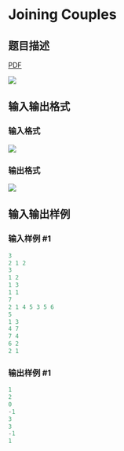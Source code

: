 # Joining Couples

## 题目描述

[problemUrl]: https://uva.onlinejudge.org/index.php?option=com_onlinejudge&Itemid=8&category=441&page=show_problem&problem=3978

[PDF](https://uva.onlinejudge.org/external/125/p12533.pdf)

![](https://cdn.luogu.com.cn/upload/vjudge_pic/UVA12533/23fab468deee947bffeb42cf1675520e697122ca.png)

## 输入输出格式

### 输入格式

![](https://cdn.luogu.com.cn/upload/vjudge_pic/UVA12533/85bf756596586dc47618e0001c24744955f53abb.png)

### 输出格式

![](https://cdn.luogu.com.cn/upload/vjudge_pic/UVA12533/c47374d3776b98b841a4e56f1ecd6253a31f7173.png)

## 输入输出样例

### 输入样例 #1

```cpp
3
2 1 2
3
1 2
1 3
1 1
7
2 1 4 5 3 5 6
5
1 3
4 7
7 4
6 2
2 1
```


### 输出样例 #1

```cpp
1
2
0
-1
3
3
-1
1
```


